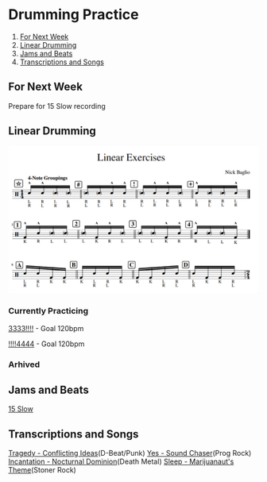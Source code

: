 # Drumming Practice

1. [For Next Week](#for-next-week)
2. [Linear Drumming](#linear-drumming)
3. [Jams and Beats](#jams-and-beats)
4. [Transcriptions and Songs](#transcriptions-and-songs)

## For Next Week
Prepare for 15 Slow recording

## Linear Drumming
![LinearDrumming](images/linear.png)
### Currently Practicing

[3333!!!!](https://gscribe.com/share/ECp5SYowyZDmxDqC7) - Goal 120bpm

[!!!!4444](https://gscribe.com/share/paPURAiaNmXMz4hQA) - Goal 120bpm
### Arhived

## Jams and Beats
[15 Slow](https://github.com/gennarocc/drumming-practice/assets/13220093/56c961d4-d3ca-494d-8617-4ab5eaba974f)



## Transcriptions and Songs
[Tragedy - Conflicting Ideas](https://www.youtube.com/watch?v=1zqY32kvKkw)(D-Beat/Punk)
[Yes - Sound Chaser](https://www.youtube.com/watch?v=d9_5kd4b5fU)(Prog Rock)
[Incantation - Nocturnal Dominion](https://www.youtube.com/watch?v=E-XyZD1PNGI)(Death Metal)
[Sleep - Marijuanaut's Theme](https://www.youtube.com/watch?v=AMUaWc46_0U)(Stoner Rock)
